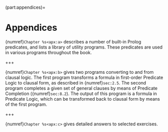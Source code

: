 <!--H1: Chapter/Appendices-->
(part:appendices)=
# Appendices #

{numref}`Chapter %s<apx:a>` describes a number of built-in Prolog predicates, and lists a library of utility programs. These predicates are used in various programs throughout the book.
<!--Appendix A-->

+++

<!--section 2.5 section 8.2-->
{numref}`Chapter %s<apx:b>` gives two programs converting to and from clausal logic. The first program transforms a formula in first-order Predicate Logic to clausal form, as described in {numref}`sec:2.5`. The second program completes a given set of general clauses by means of Predicate Completion ({numref}`sec:8.2`). The output of this program is a formula in Predicate Logic, which can be transformed back to clausal form by means of the first program.
<!--Appendix B-->

+++

{numref}`Chapter %s<apx:c>` gives detailed answers to selected exercises.
<!--Appendix C-->
